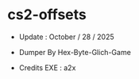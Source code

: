 # cs2-offsets

- Update : October / 28 / 2025 

- Dumper By Hex-Byte-Glich-Game

- Credits EXE : a2x
